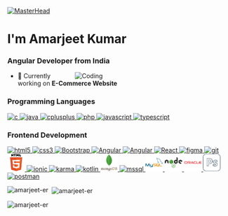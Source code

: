 [![MasterHead](https://blogger.googleusercontent.com/img/b/R29vZ2xl/AVvXsEgREJsCxBnjxB_XW2mu1YgaCVeDU7W6Mtf3-IdSfIMMCQJltyQ-MDojhspA4AImqwxax2bPvzbdSnBJKQaXPHdudVF6vJFztWQ14H9gfkMfJnDix8vkQTnImpTTSbjRCxbkRk8epj6d7xy9EEYkLFd3F31FGnz07mLnRVGC3pLhRw8y3K9ehB08wH-7SE74/s1600/Amarjeet%20Kumar.png)](https://amarjeet-er)

<h1 align="left">I'm Amarjeet Kumar</h1>
<h3 align="left">Angular Developer from India</h3>
<img align="right" alt="Coding" width="350" src="https://media.licdn.com/dms/image/D5603AQGo3Thg09geHg/profile-displayphoto-shrink_400_400/0/1703704807648?e=1719446400&v=beta&t=6epCIeibpUst86pJxnK8dpLdYAjKQzuwi55Sp-22GCc">


- 🔭 Currently working on **E-Commerce Website**

<p align="left"></p>
<h3 align="left">Programming Languages</h3>
<p align="left">
    <a href="https://www.cprogramming.com/" target="_blank" rel="noreferrer">
        <img src="https://blogger.googleusercontent.com/img/b/R29vZ2xl/AVvXsEhi5WwLvp-7HqBU2su6Px1ysDzStyVYY2YVJycYUSb3xw-MalCmD3JRoy7crtz2ARhVM6a62A7VHb66W9FVVQRXFJCuXAP5Euu030SSR4JCgDJX4_AGVesP6vrK3jjo7kJ8EGtktVMjA-wM62w1YiPSPdRbJY6sGWPpksVRddPt3MvYMX_IUJGYhhGIQxwX/s320/C-Programming.png"
            alt="c" width="150" height="50" />
    </a>
    <a href="https://www.java.com" target="_blank" rel="noreferrer">
        <img src="https://blogger.googleusercontent.com/img/b/R29vZ2xl/AVvXsEhNaKMrN2Tb90-yqv3O_VarCWMmXwx9z_1E5oCDOERILEn7nTre0V-fNJ8kFJd_2TzBGTyElT8ojjT3RZRxav8HZuIrOYXizbNp09ZWuihdGxAVm2TfMBJf0CeKi2LtuaJQIGb_x4boEeCpdLGHwvZ0Ov87fe68xnAxyuVAjOoNulUBM1PAyMdjavwnUAuY/s320/java-Programming.png"
            alt="java" width="150" height="50" />
    </a>
    <a href="https://www.w3schools.com/cpp/" target="_blank" rel="noreferrer">
        <img src="https://blogger.googleusercontent.com/img/b/R29vZ2xl/AVvXsEhbMCIyBiAGXCn1h0qrO-pbbUhAMO-58Fw9vSgeOEbIyKaaas6tB_RgHqXB_iyN2Ir1Tt0eR42nkZ9P3Eib8IiYVm22hTK7tOmV53YYVOYME3JJKnm60CC1t7wCIfrRn4hNwQE9AItqLpR32lgbQO3Uc9-o-5yS91c9WhDM2RxTvAXjmkr5ezwkXWmOQPRx/s320/C++-Programming.png"
            alt="cplusplus" width="150" height="50" />
    </a>
    <a href="https://www.php.net" target="_blank" rel="noreferrer">
        <img src="https://blogger.googleusercontent.com/img/b/R29vZ2xl/AVvXsEixnjx23CXHpgTRFf2MtrF7URm4qUsXZkCh_UT_yPeTvqXR667MdKDRyLRqjeGX7qc5W2lm7-4QFDsgrmpolaV3Cfi1t3-s1SRxi-HsKHSaWtQIq_OHgm0rsqL2AyaPvM5Hoiva7lB38ki12xHkF8eOvo5JaZHcIiyN6ZS3VXy0YPy1uwqsUrRmuywOyo9M/s200/php-Programming.png"
            alt="php" width="150" height="50" />
    </a>
    <a href="https://developer.mozilla.org/en-US/docs/Web/JavaScript" target="_blank" rel="noreferrer">
        <img src="https://blogger.googleusercontent.com/img/b/R29vZ2xl/AVvXsEij40NUJowjpcRUBnw6SjU56u5gUmZFaggl3vmJjl1CHHM5wQv9Imo_iOcfABRXcyEY0b0CQuHU04pMRS1GcviSaQ7HZwmJlh3NCWlWGqX09F0kDbCvoIv-DreTS6mr2irsx_DhKoO99zKke0alFk9ILDT7EmH7n77AQGly3E-kaRyPhpB3DYdRzYiOITMM/s200/js-Programming.png"
            alt="javascript" width="150" height="50" />
    </a>
    <a href="https://www.typescriptlang.org/" target="_blank" rel="noreferrer">
        <img src="https://blogger.googleusercontent.com/img/b/R29vZ2xl/AVvXsEjFzTU6yakVbkUad7E-7v_L942fWAmbiJm4ugQBWRWdxrhF-Z0xw4p2v5h7YKxGzW2F4AUCaYXskg2QG7kZJ8EJTCWg1qr00rwZOna7xBGelPamwnbYdt5rSYOCRPLFyV4Dk58NXDt4z8VHnMw3W_9HbdEedcShRnLTVtCNUPnV6dF4ireoaerZ1dyiGptS/s200/ts-Programming.png"
            alt="typescript" width="150" height="50" />
    </a>
<h3 align="left">Frontend Development</h3>
<a href="https://www.w3.org/html/" target="_blank" rel="noreferrer">
    <img src="https://blogger.googleusercontent.com/img/b/R29vZ2xl/AVvXsEgRtJ2iqiumS9lVWnKViwdOsC5of8qUzLqKGPanKMChJtZhpvjq4YKZpFtOfO9SaWFUw_GUjO-l8DDPMTuZcFOUykEswaUkOKimOvgQBFriCDouhXpJSRLyg9pOLwXAa1VFcDouubIkOYiQ8z4jyyIMiqCwURk80hbGhTe-e2FNjUHO8B_IpqLd4bzEw2Vl/s200/html%20%281%29.png"
        alt="html5" width="150" height="50" />
</a>
<a href="https://www.w3schools.com/css/" target="_blank" rel="noreferrer">
    <img src="https://blogger.googleusercontent.com/img/b/R29vZ2xl/AVvXsEjynvp_qVbo2YQKXMM06m98JeGCdZHwPz33QJ3B10IfB2sCckfO0qXZYSbdFYtlkF5uerVQfz6CBEMLrllFrFZLRwd6Wk4AqgVYEq26o9lS3EEaUzsia_hKwW5jOXetdm49QLm4JU1RFKon4CP9KhIdJfAoB3KIGgnY8o7Bpxi7KtVJ90UbWkQt05leFjyG/s200/css.png"
        alt="css3" width="150" height="50" />
</a>
<a href="https://getbootstrap.com" target="_blank" rel="noreferrer">
    <img src="https://blogger.googleusercontent.com/img/b/R29vZ2xl/AVvXsEi1IcPX22aDxDAMBw9y_APZcOURLYikNM9MQxtzyz_w7ScwG4lpVCTlbA9mT_kzq99mx02DrNxeHmfe-NRnumvJLhykytjBk4SHgx2pDFP0YQToctMtO29clR5Y8L_Xhyn_EIacr6E5z1_Ip-BxDSSSiT75QslxltRzljQj70NVVwBrPitAbPWIKP7O0RCG/s200/Bootstrap.png"
        alt="Bootstrap" width="150" height="50" />
</a>
<a href="https://angular.io" target="_blank" rel="noreferrer">
    <img src="https://blogger.googleusercontent.com/img/b/R29vZ2xl/AVvXsEifI7yar7b_lfZZDulpiKkn1FdqCay33E7rwZJPv-0lN_lHqX9xNXiKF4nal7Ohq4bQFel0MFDNAdQoft2iXUUmq7vAjG8wa-ixSAikr7IczdAr8kE9LmdGKy6aQlEvN5F9SVJNntsz5kbVWUgctRt3LkR1TN3kkKcMJ5l0LWfOBjGPpTEtqziGMVwrDjeW/s200/Angular.png"
        alt="Angular" width="150" height="50" />
</a>
<a href="https://angular.io" target="_blank" rel="noreferrer">
    <img src="https://blogger.googleusercontent.com/img/b/R29vZ2xl/AVvXsEifI7yar7b_lfZZDulpiKkn1FdqCay33E7rwZJPv-0lN_lHqX9xNXiKF4nal7Ohq4bQFel0MFDNAdQoft2iXUUmq7vAjG8wa-ixSAikr7IczdAr8kE9LmdGKy6aQlEvN5F9SVJNntsz5kbVWUgctRt3LkR1TN3kkKcMJ5l0LWfOBjGPpTEtqziGMVwrDjeW/s200/Angular.png"
        alt="Angular" width="150" height="50" />
</a>
<a href="https://reactjs.org/" target="_blank" rel="noreferrer">
    <img src="https://blogger.googleusercontent.com/img/b/R29vZ2xl/AVvXsEgyBrO7xxQWPE7BTyRWYIuRv6M0cO-Z2jLmhzGSszcBEWZe7jC4yBJnyL3hl4RnErDPDKdiv7KdJY6MmOKCbtJG98ZxYVUzn8OQDQSc337_xRQ7mSUah_BuQmeIlqHpO2FRGghfetinJruQYnnZqKkgoY3u7MoiV0AQabDorF3myl_oPlNsNs5E_m5SPYCF/s200/react.png"
        alt="React" width="150" height="50" />
</a>

<a href="https://www.figma.com/" target="_blank" rel="noreferrer">
    <img src="https://www.vectorlogo.zone/logos/figma/figma-icon.svg" alt="figma" width="40" height="40" />
</a>
<a href="https://git-scm.com/" target="_blank" rel="noreferrer">
    <img src="https://www.vectorlogo.zone/logos/git-scm/git-scm-icon.svg" alt="git" width="40" height="40" /> </a>
<a href="https://www.w3.org/html/" target="_blank" rel="noreferrer">
    <img src="https://raw.githubusercontent.com/devicons/devicon/master/icons/html5/html5-original-wordmark.svg"
        alt="html5" width="40" height="40" />
</a>
<a href="https://ionicframework.com" target="_blank" rel="noreferrer">
    <img src="https://upload.wikimedia.org/wikipedia/commons/d/d1/Ionic_Logo.svg" alt="ionic" width="40" height="40" />
</a>

<a href="https://karma-runner.github.io/latest/index.html" target="_blank" rel="noreferrer">
    <img src="https://raw.githubusercontent.com/detain/svg-logos/780f25886640cef088af994181646db2f6b1a3f8/svg/karma.svg"
        alt="karma" width="40" height="40" />
</a>
<a href="https://kotlinlang.org" target="_blank" rel="noreferrer">
    <img src="https://www.vectorlogo.zone/logos/kotlinlang/kotlinlang-icon.svg" alt="kotlin" width="40" height="40" />
</a>
<a href="https://www.mongodb.com/" target="_blank" rel="noreferrer">
    <img src="https://raw.githubusercontent.com/devicons/devicon/master/icons/mongodb/mongodb-original-wordmark.svg"
        alt="mongodb" width="40" height="40" />
</a>
<a href="https://www.microsoft.com/en-us/sql-server" target="_blank" rel="noreferrer">
    <img src="https://www.svgrepo.com/show/303229/microsoft-sql-server-logo.svg" alt="mssql" width="40" height="40" />
</a>
<a href="https://www.mysql.com/" target="_blank" rel="noreferrer">
    <img src="https://raw.githubusercontent.com/devicons/devicon/master/icons/mysql/mysql-original-wordmark.svg"
        alt="mysql" width="40" height="40" />
</a>
<a href="https://nodejs.org" target="_blank" rel="noreferrer">
    <img src="https://raw.githubusercontent.com/devicons/devicon/master/icons/nodejs/nodejs-original-wordmark.svg"
        alt="nodejs" width="40" height="40" />
</a>
<a href="https://www.oracle.com/" target="_blank" rel="noreferrer">
    <img src="https://raw.githubusercontent.com/devicons/devicon/master/icons/oracle/oracle-original.svg" alt="oracle"
        width="40" height="40" />
</a>
<a href="https://www.photoshop.com/en" target="_blank" rel="noreferrer">
    <img src="https://raw.githubusercontent.com/devicons/devicon/master/icons/photoshop/photoshop-line.svg"
        alt="photoshop" width="40" height="40" />
</a>

<a href="https://postman.com" target="_blank" rel="noreferrer">
    <img src="https://www.vectorlogo.zone/logos/getpostman/getpostman-icon.svg" alt="postman" width="40" height="40" />
</a>


</p>

<p>
    <img align="left"
        src="https://github-readme-stats.vercel.app/api/top-langs?username=amarjeet-er&show_icons=true&locale=en&layout=compact"
        alt="amarjeet-er" />
</p>

<p>&nbsp;
    <img align="center" src="https://github-readme-stats.vercel.app/api?username=amarjeet-er&show_icons=true&locale=en"
        alt="amarjeet-er" />
</p>

<p><img align="center" src="https://github-readme-streak-stats.herokuapp.com/?user=amarjeet-er&" alt="amarjeet-er" />
</p>
